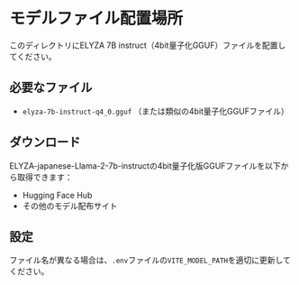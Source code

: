 # モデルファイル配置場所

このディレクトリにELYZA 7B instruct（4bit量子化GGUF）ファイルを配置してください。

## 必要なファイル
- `elyza-7b-instruct-q4_0.gguf` （または類似の4bit量子化GGUFファイル）

## ダウンロード
ELYZA-japanese-Llama-2-7b-instructの4bit量子化版GGUFファイルを以下から取得できます：
- Hugging Face Hub
- その他のモデル配布サイト

## 設定
ファイル名が異なる場合は、`.env`ファイルの`VITE_MODEL_PATH`を適切に更新してください。